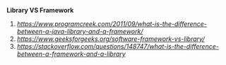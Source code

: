 
**Library VS Framework**
1. *https://www.programcreek.com/2011/09/what-is-the-difference-between-a-java-library-and-a-framework/*
2. *https://www.geeksforgeeks.org/software-framework-vs-library/*
3. *https://stackoverflow.com/questions/148747/what-is-the-difference-between-a-framework-and-a-library*
